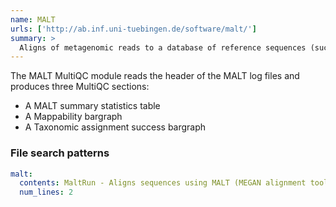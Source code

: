 ```yaml
---
name: MALT
urls: ['http://ab.inf.uni-tuebingen.de/software/malt/']
summary: >
  Aligns of metagenomic reads to a database of reference sequences (such as NR, GenBank or Silva) and outputs a MEGAN RMA file
---
```


The MALT MultiQC module reads the header of the MALT log files and produces three MultiQC sections:

- A MALT summary statistics table
- A Mappability bargraph
- A Taxonomic assignment success bargraph

### File search patterns

```yaml
malt:
  contents: MaltRun - Aligns sequences using MALT (MEGAN alignment tool)
  num_lines: 2
```